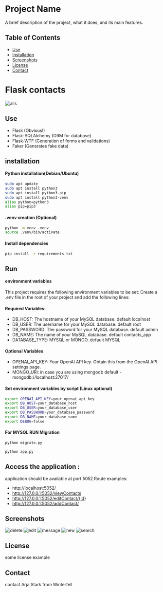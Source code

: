 # Project Name

A brief description of the project, what it does, and its main features.

## Table of Contents

- [Use](#use)
- [Installation](#installation)
- [Screenshots](#Screenshots)
- [License](#license)
- [Contact](#contact)


# Flask contacts

![alls](https://github.com/tanrax/flask-contacts/raw/master/screenshots/alls.jpg)

## Use

* Flask (Obvious!)
* Flask-SQLAlchemy (ORM for database)
* Flask-WTF (Generation of forms and validations)
* Faker (Generates fake data)

## installation
#### Python installation(Debian/Ubuntu)
```bash
sudo apt update
sudo apt install python3
sudo apt install python3-pip
sudo apt install python3-venv
alias python=python3
alias pip=pip3
```
#### .venv creation (Optional)
```bash
python -m venv .venv
source .venv/bin/activate
```

#### Install dependencies
```bash
pip install -r requirements.txt
```


## Run

#### environment variables
This project requires the following environment variables to be set:
Create a .env file in the root of your project and add the following lines:
#### Required Variables:

 - DB_HOST: The hostname of your MySQL database. default localhost
 - DB_USER: The username for your MySQL database. default root
 - DB_PASSWORD: The password for your MySQL database. default admin
 - DB_NAME: The name of your MySQL database. default contacts_app
 - DATABASE_TYPE: MYSQL or MONGO. default MYSQL

#### Optional Variables
 - OPENAI_API_KEY: Your OpenAI API key. Obtain this from the OpenAI API settings page.
 - MONGO_URI: in case you are using mongodb default - mongodb://localhost:27017/

#### Set environment variables by script (Linux optional)
```bash
export OPENAI_API_KEY=your_openai_api_key
export DB_HOST=your_database_host
export DB_USER=your_database_user
export DB_PASSWORD=your_database_password
export DB_NAME=your_database_name
export DEBUG=false
```


#### For MYSQL RUN Migration
```bash
python migrate.py
```


```bash
python app.py
```

## Access the application :
application should be available at port 5052
Route examples:
- http://localhost:5052/
- http://127.0.0.1:5052/viewContacts
- http://127.0.0.1:5052/editContact/{id}
- http://127.0.0.1:5052/addContact/

## Screenshots

![delete](https://github.com/tanrax/flask-contacts/raw/master/screenshots/delete.jpg)
![edit](https://github.com/tanrax/flask-contacts/raw/master/screenshots/edit.jpg)
![message](https://github.com/tanrax/flask-contacts/raw/master/screenshots/message.jpg)
![new](https://github.com/tanrax/flask-contacts/raw/master/screenshots/new.jpg)
![search](https://github.com/tanrax/flask-contacts/raw/master/screenshots/search.jpg)

## License
some license example

## Contact
contact Arja Stark from Winterfell
```